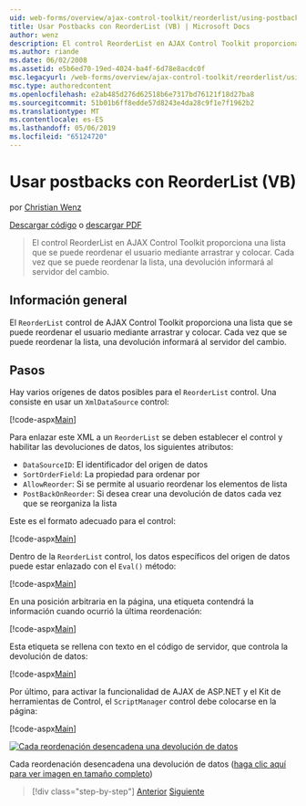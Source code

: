 ```yaml
---
uid: web-forms/overview/ajax-control-toolkit/reorderlist/using-postbacks-with-reorderlist-vb
title: Usar Postbacks con ReorderList (VB) | Microsoft Docs
author: wenz
description: El control ReorderList en AJAX Control Toolkit proporciona una lista que se puede reordenar el usuario mediante arrastrar y colocar. Cada vez que se puede reordenar la lista, un pedido de compra...
ms.author: riande
ms.date: 06/02/2008
ms.assetid: e5b6ed70-19ed-4024-ba4f-6d78e8acdc0f
msc.legacyurl: /web-forms/overview/ajax-control-toolkit/reorderlist/using-postbacks-with-reorderlist-vb
msc.type: authoredcontent
ms.openlocfilehash: e2ab485d276d62518b6e7317bd76121f18d27ba8
ms.sourcegitcommit: 51b01b6ff8edde57d8243e4da28c9f1e7f1962b2
ms.translationtype: MT
ms.contentlocale: es-ES
ms.lasthandoff: 05/06/2019
ms.locfileid: "65124720"
---
```

# <a name="using-postbacks-with-reorderlist-vb"></a>Usar postbacks con ReorderList (VB)

por [Christian Wenz](https://github.com/wenz)

[Descargar código](http://download.microsoft.com/download/9/3/f/93f8daea-bebd-4821-833b-95205389c7d0/ReorderList4.vb.zip) o [descargar PDF](http://download.microsoft.com/download/2/d/c/2dc10e34-6983-41d4-9c08-f78f5387d32b/reorderlist4VB.pdf)

> El control ReorderList en AJAX Control Toolkit proporciona una lista que se puede reordenar el usuario mediante arrastrar y colocar. Cada vez que se puede reordenar la lista, una devolución informará al servidor del cambio.

## <a name="overview"></a>Información general

El `ReorderList` control de AJAX Control Toolkit proporciona una lista que se puede reordenar el usuario mediante arrastrar y colocar. Cada vez que se puede reordenar la lista, una devolución informará al servidor del cambio.

## <a name="steps"></a>Pasos

Hay varios orígenes de datos posibles para el `ReorderList` control. Una consiste en usar un `XmlDataSource` control:

[!code-aspx[Main](using-postbacks-with-reorderlist-vb/samples/sample1.aspx)]

Para enlazar este XML a un `ReorderList` se deben establecer el control y habilitar las devoluciones de datos, los siguientes atributos:

- `DataSourceID`: El identificador del origen de datos
- `SortOrderField`: La propiedad para ordenar por
- `AllowReorder`: Si se permite al usuario reordenar los elementos de lista
- `PostBackOnReorder`: Si desea crear una devolución de datos cada vez que se reorganiza la lista

Este es el formato adecuado para el control:

[!code-aspx[Main](using-postbacks-with-reorderlist-vb/samples/sample2.aspx)]

Dentro de la `ReorderList` control, los datos específicos del origen de datos puede estar enlazado con el `Eval()` método:

[!code-aspx[Main](using-postbacks-with-reorderlist-vb/samples/sample3.aspx)]

En una posición arbitraria en la página, una etiqueta contendrá la información cuando ocurrió la última reordenación:

[!code-aspx[Main](using-postbacks-with-reorderlist-vb/samples/sample4.aspx)]

Esta etiqueta se rellena con texto en el código de servidor, que controla la devolución de datos:

[!code-aspx[Main](using-postbacks-with-reorderlist-vb/samples/sample5.aspx)]

Por último, para activar la funcionalidad de AJAX de ASP.NET y el Kit de herramientas de Control, el `ScriptManager` control debe colocarse en la página:

[!code-aspx[Main](using-postbacks-with-reorderlist-vb/samples/sample6.aspx)]

[![Cada reordenación desencadena una devolución de datos](using-postbacks-with-reorderlist-vb/_static/image2.png)](using-postbacks-with-reorderlist-vb/_static/image1.png)

Cada reordenación desencadena una devolución de datos ([haga clic aquí para ver imagen en tamaño completo](using-postbacks-with-reorderlist-vb/_static/image3.png))

> [!div class="step-by-step"]
> [Anterior](drag-and-drop-via-reorderlist-cs.md)
> [Siguiente](drag-and-drop-via-reorderlist-vb.md)
